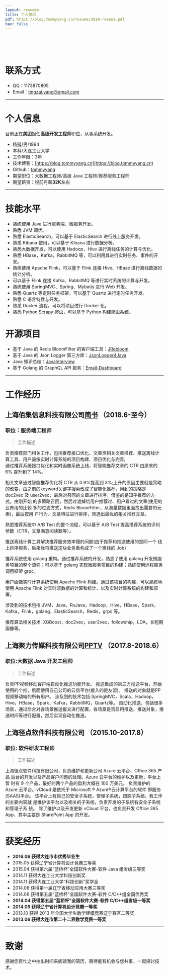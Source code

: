 ```yaml
---
layout: resumes
title: 个人简历
pdf: https://blog.tommyyang.cn/resume/2019-resume.pdf
nav: false
---
```

<br><br><br>
# 联系方式

- QQ：1173870805
- Email：tingzai.yang@gmail.com

---

# 个人信息
目前正在**美团**担任**高级开发工程师**职位，从事系统开发。

 - 杨挺/男/1994
 - 本科/大连工业大学
 - 工作年限：3年
 - 技术博客：[https://blog.tommyyang.cn](https://blog.tommyyang.cn)
 - Github：[tommyyang](https://github.com/joyang1)
 - 期望职位：大数据工程师/高级 Java 工程师/推荐服务工程师
 - 期望薪资：税前月薪**32K**左右

---

# 技能水平
- 熟练使用 Java 进行服务端、微服务开发。
- 熟悉 JVM 调优。
- 熟悉 ElasticSearch，可以基于 ElasticSearch 进行线上服务开发。
- 熟悉 Kibana 使用，可以基于 Kibana 进行数据分析。
- 熟悉大数据开发，可以使用 Hadoop，Hive 进行离线任务的计算与优化。
- 熟悉 HBase，Kafka，RabbitMQ 等，可以利用其进行实时任务、事件的开发。
- 熟练使用 Apache Flink，可以基于 Flink 连接 Hive、HBase 进行离线数据的统计分析。
- 可以基于 Flink 连接 Kafka、RabbitMQ 等进行实时系统的计算与开发。
- 熟练使用 SpringMVC、Spring、Mybatis 进行 Web 开发。
- 熟悉 Quartz 等定时任务框架，可以基于 Quartz 进行定时任务开发。
- 熟悉 C 语言特性与开发。
- 熟悉 Docker 流程，可以将项目进行 Docker 化。
- 熟悉 Python Scrapy 爬虫，可以基于 Python 构建爬虫系统。

# 开源项目
- 基于 Java 的 Redis BloomFilter 的客户端工具：[JRebloom](https://github.com/RedisLabs/JReBloom)
- 基于 Java 的 Json Logger 第三方库：[JsonLogger4Java](https://github.com/joyang1/slf4j4json)
- Java 知识总结：[JavaInterview](https://github.com/joyang1/JavaInterview)
- 基于 Golang 的 GraphQL API 服务：[Email-Dashboard](https://github.com/Email-Dashboard/Email-Dashboard)

---

# 工作经历  

## 上海佰集信息科技有限公司[简书](https://www.jianshu.com) （2018.6-至今）
### 职位：服务端工程师

>工作描述

负责推荐部门相关工作，包括推荐接口优化、文章页相关文章推荐、推送离线计 算工具、用户画像实时计算系统的项目构建、项目优化与完善;   
通过推荐系统接口优化和实时画像系统上线，将智能推荐文章的 CTR 由原来的 6% 提升到了 14%。

相关文章通过智能推荐优化将 CTR 从 0.9%提高到 3%;上升的原因主要就是策略 的改变，由之前的keyword关键字搜索改成了智能化推荐，用到的策略是doc2vec 及 user2vec，最后对召回的文章进行排序，借鉴的是知乎推荐的方式，由刚开始 的多策略召回，然后过滤掉给用户推荐过、用户看过的文章(使用的业界用的比较 多的过滤方式，Redis BloomFilter，从海量数据里面找出需要的元素)，最后按用 户行为、文章特征进行排序，筛选出最优的相关推荐文章。

熟悉推荐系统中 A/B Test 的整个流程，可以基于 A/B Test 提高推荐系统的评判参数（CTR，文章满意阅读数等）。

推送离线计算工具解决推荐服务效率慢的问题(由于推荐和推送使用的是同一个 线上排序服务，后来我将推送这块业务重构成了一个离线的 Job)

推荐系统使用 golang 重构。通过推荐系统的开发，熟悉了使用 golang 开发微服务项目的整个流程；可以基于 golang 实现微服务项目的构建；熟练使用远程服务调用框架 grpc。

用户画像实时计算系统使用 Apache Flink 构建。通过该项目的构建，可以熟练地使用 Apache Flink 对实时流数据的计算和统计、以及实时计算系统的构建和部署。

涉及到的技术包括:JVM，Java，RxJava，Hadoop，Hive，HBase，Spark，Kafka，Flink，golang，ElasticSearch，Redis，grpc 等。

推荐算法相关技术: XGBoost，doc2vec，user2vec，followship，LDA，长短期画像等。


## 上海聚力传媒科技有限公司[PPTV](http://www.pptv.com)  （2017.8-2018.6）
###  职位:大数据 Java 开发工程师

> 工作描述   

负责PP视频移动客户端自动化推送功能开发。
推送集成的第三方推送平台，开始使用的个推，后面使用自己公司的云信平台(接入的是友盟)。
推送的对象就是PP视频移动端的所有用户。
涉及到的技术包括:SpringMVC，Scala，Hadoop，Hive，HBase，Spark，Kafka，RabbitMQ，Quartz等。
自动化推送，包括很多场景，通过后台对各场景推送报文进行配置，各场景是否启用推送，推送对象，推送时间等进行配置，然后实现自动化推送。   

## 上海径点软件科技有限公司  （2015.10-2017.8）
###  职位: 软件研发工程师

> 工作描述   

上海径点软件科技有限公司，负责维护和更新公司 Azure 云平台、Office 365 产品 后台的开发以及产品客户问题的处理。Azure 云平台的维护以及更新，平台上暂 时有 9 个产品，最好的两个产品的盈利大概在 100 万美元。
负责维护的 Azure 云平台。vCloud 是依托于 Microsoft ® Azure®云计算平台的软件 即服务(SAAS)平台。 该平台上有自己的安全子系统，管理子系统，跟踪子系统。我工作的主要内容就 是维护该平台以及相关的子系统，负责开发的子系统有安全子系统和管理子系 统。
除了维护以及开发更新 vCloud 平台，也负责开发 Office 365 App，其中主要是 SharePoint App 的开发。

---

# 获奖经历
- **2016.06 获得大连市市优秀毕业生**
- 2015.05 获得辽宁省计算机设计竞赛三等奖
- 2015.04 获得第六届“蓝桥杯”全国软件大赛-软件 Java 组省级三等奖
- 2014.11 获得大连工业大学科技创新奖
- 2014.11 获得大连工业大学“科技创新”奖学金
- 2014.08 获得第一届辽宁省移动应用大赛三等奖
- 2014.06 获得第五届“蓝桥杯”全国软件大赛-软件 C/C++组全国优秀奖
- **2014.04 获得第五届“蓝桥杯”全国软件大赛-软件 C/C++组省级一等奖**
- **2014.05 获得辽宁省计算机设计竞赛一等奖**
- 2013.10 获得 2013 年全国大学生数学建模竞赛辽宁赛区二等奖
- **2013.06 获得大连市第二十二界数学竞赛一等奖**

---

# 致谢
感谢您百忙之中抽出时间来阅读我的简历，期待能有机会与您共事，一起探讨技术。
